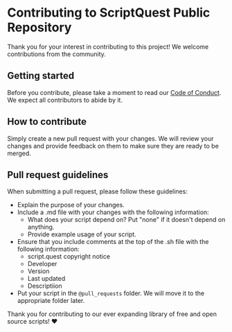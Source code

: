 # Contributing to ScriptQuest Public Repository

Thank you for your interest in contributing to this project! We welcome contributions from the community.

## Getting started

Before you contribute, please take a moment to read our [Code of Conduct](CODE_OF_CONDUCT.md). We expect all contributors to abide by it.

## How to contribute

Simply create a new pull request with your changes. We will review your changes and provide feedback on them to make sure they are ready to be merged.

## Pull request guidelines

When submitting a pull request, please follow these guidelines:

- Explain the purpose of your changes.
- Include a .md file with your changes with the following information:
    - What does your script depend on? Put "none" if it doesn't depend on anything.
    - Provide example usage of your script.
- Ensure that you include comments at the top of the .sh file with the following information:
    - script.quest copyright notice
    - Developer
    - Version
    - Last updated
    - Descriptiion
- Put your script in the `@pull_requests` folder. We will move it to the appropriate folder later.

Thank you for contributing to our ever expanding library of free and open source scripts! :heart: